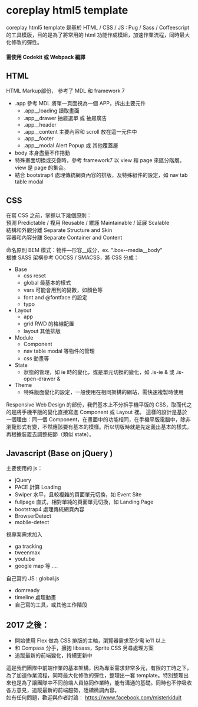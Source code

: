 # coreplay html5 template

coreplay html5 template 是基於 HTML / CSS / JS : Pug / Sass / Coffeescript 的工具模版，目的是為了將常用的 html 功能作成模組，加速作業流程，同時最大化修改的彈性。

#### 需使用 Codekit 或 Webpack 編譯

## HTML

HTML Markup部份， 參考了 MDL 和 framework 7

* .app 參考 MDL 將單一頁面視為一個 APP，拆出主要元件
    * .app__loading 讀取畫面
    * .app__drawer 抽屜選單 或 抽屜廣告
    * .app__header
    * .app__content 主要內容和 scroll 放在這一元件中
    * .app__footer
    * .app__modal Alert Popup 或 其他覆蓋層
* body 本身盡量不作捲動
* 特殊畫面切換或交疊時，參考 framework7 以 view 和 page 來區分階層。view 是 page 的集合。
* 結合 bootstrap4 處理傳統網頁內容的排版，及特殊組件的設定，如 nav tab table modal

## CSS

在寫 CSS 之前，掌握以下幾個原則：  
預測 Predictable / 複用 Reusable / 維護 Maintainable / 延展 Scalable  
結構和外觀分離 Separate Structure and Skin  
容器和內容分離 Separate Container and Content

命名原則 BEM 模式：物件—形容__成分，ex. ".box--media__body"  
根據 SASS 架構參考 OOCSS / SMACSS，將 CSS 分成：
* Base
    * css reset
    * global 最基本的樣式
    * vars 可能會用到的變數，如顏色等
    * font and @fontface 的設定
    * typo
* Layout
    * app
    * grid RWD 的格線配置
    * layout 其他排版
* Module
    * Component
    * nav table modal 等物件的管理
    * css 動畫等
* State
    * 狀態的管理，如 ie 時的變化，或是單元切換的變化，如 .is-ie & 或 .is-open-drawer &
* Theme
    * 特殊版面變化的設定，一般使用在相同架構的網站，需快速複製時使用

Responsive Web Design 的部份，我們基本上不分拆手機平版的 CSS，取而代之的是將手機平版的變化直接寫進 Component 或 Layout 裡。
這樣的設計是基於一個理由：同一個 Component，在畫面中的功能相同，在手機平版電腦中，除非瀏覽形式有變，不然應該要有基本的模樣。所以切版時就是先定義出基本的樣式，再根據裝置去調整細節（類似 state）。

## Javascript (Base on jQuery )

主要使用的 js：
* jQuery
* PACE 計算 Loading
* Swiper 水平，且較複雜的頁面單元切換，如 Event Site
* fullpage 直式，相對單純的頁面單元切換，如 Landing Page
* bootstrap4 處理傳統網頁內容
* BrowserDetect
* mobile-detect

視專案需求加入
* ga tracking
* tweenmax
* youtube
* google map 等 ….

自己寫的 JS : global.js
* domready
* timeline 處理動畫
* 自己寫的工具，或其他工作階段

## 2017 之後：

* 開始使用 Flex 做為 CSS 排版的主軸，瀏覽器需求至少需 ie11 以上
* 和 Compass 分手，擁抱 libsass，Sprite CSS 另尋處理方案
* 追蹤最新的前端變化，持續更新中

這是我們團隊中前端作業的基本架構，因為專案需求非常多元，有限的工時之下，為了加速作業流程，同時最大化修改的彈性，整理出一套 template。特別整理出來也是為了讓團隊中不同前端人員協同作業時，能有溝通的基礎。同時也不停吸收各方意見，追蹤最新的前端趨勢，陸續微調內容。  
如有任何問題，歡迎與作者討論：
https://www.facebook.com/misterkidult